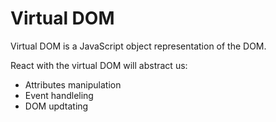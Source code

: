 # Virtual DOM

Virtual DOM is a JavaScript object representation of the DOM.

React with the virtual DOM will abstract us:

- Attributes manipulation
- Event handleling
- DOM updtating
